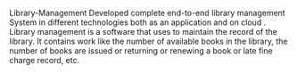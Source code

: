 Library-Management
Developed complete end-to-end library
management System in different technologies both as an application
and on cloud . Library management is a software that uses to maintain
the record of the library. It contains work like the number of available
books in the library, the number of books are issued or returning or
renewing a book or late fine charge record, etc.
